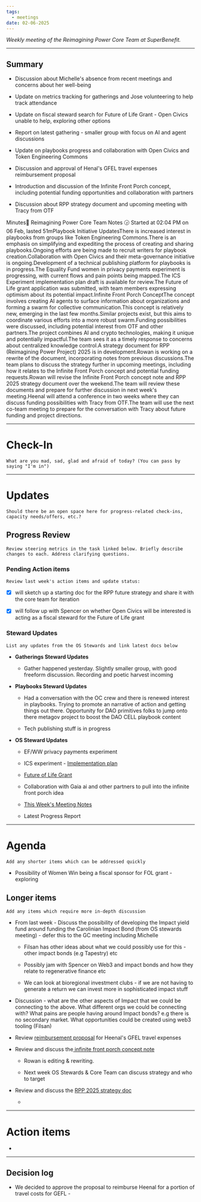 ```yaml
---
tags:
  - meetings
date: 02-06-2025
---
```

_Weekly meeting of the Reimagining Power Core Team at SuperBenefit._

---

## Summary

- Discussion about Michelle's absence from recent meetings and concerns about her well-being

- Update on metrics tracking for gatherings and Jose volunteering to help track attendance

- Update on fiscal steward search for Future of Life Grant - Open Civics unable to help, exploring other options

- Report on latest gathering - smaller group with focus on AI and agent discussions

- Update on playbooks progress and collaboration with Open Civics and Token Engineering Commons

- Discussion and approval of Henal's GFEL travel expenses reimbursement proposal

- Introduction and discussion of the Infinite Front Porch concept, including potential funding opportunities and collaboration with partners

- Discussion about RPP strategy document and upcoming meeting with Tracy from OTF

Minutes📝 Reimagining Power Core Team Notes 🕞 Started at 02:04 PM on 06 Feb, lasted 51mPlaybook Initiative UpdatesThere is increased interest in playbooks from groups like Token Engineering Commons.There is an emphasis on simplifying and expediting the process of creating and sharing playbooks.Ongoing efforts are being made to recruit writers for playbook creation.Collaboration with Open Civics and their meta-governance initiative is ongoing.Development of a technical publishing platform for playbooks is in progress.The Equality Fund women in privacy payments experiment is progressing, with current flows and pain points being mapped.The ICS Experiment implementation plan draft is available for review.The Future of Life grant application was submitted, with team members expressing optimism about its potential impact.Infinite Front Porch ConceptThe concept involves creating AI agents to surface information about organizations and forming a swarm for collective communication.This concept is relatively new, emerging in the last few months.Similar projects exist, but this aims to coordinate various efforts into a more robust swarm.Funding possibilities were discussed, including potential interest from OTF and other partners.The project combines AI and crypto technologies, making it unique and potentially impactful.The team sees it as a timely response to concerns about centralized knowledge control.A strategy document for RPP (Reimagining Power Project) 2025 is in development.Rowan is working on a rewrite of the document, incorporating notes from previous discussions.The team plans to discuss the strategy further in upcoming meetings, including how it relates to the Infinite Front Porch concept and potential funding requests.Rowan will revise the Infinite Front Porch concept note and RPP 2025 strategy document over the weekend.The team will review these documents and prepare for further discussion in next week's meeting.Heenal will attend a conference in two weeks where they can discuss funding possibilities with Tracy from OTF.The team will use the next co-team meeting to prepare for the conversation with Tracy about future funding and project directions.

---

# Check-In

`What are you mad, sad, glad and afraid of today? (You can pass by saying "I'm in")`

---

# Updates

`Should there be an open space here for progress-related check-ins, capacity needs/offers, etc.?`

## Progress Review

`Review steering metrics in the task linked below. Briefly describe changes to each. Address clarifying questions.`

   

### Pending Action items

`Review last week's action items and update status:`

- [x]   will sketch up a starting doc for the RPP future strategy and share it with the core team for iteration  

- [x]  will follow up with Spencer on whether Open Civics will be interested is acting as a fiscal steward for the Future of Life grant

### Steward Updates

`List any updates from the OS Stewards and link latest docs below`

- **Gatherings Steward Updates**

  - Gather happened yesterday. Slightly smaller group, with good freeform discussion. Recording and poetic harvest incoming 

- **Playbooks Steward Updates**

  - Had a conversation with the OC crew and there is renewed interest in playbooks. Trying to promote an narrative of action and getting things out there. Opportunity for DAO primitives folks to jump onto there metagov project to boost the DAO CELL playbook content 

  - Tech publishing stuff is in progress

- **OS Steward Updates**

  - EF/WW privacy payments experiment

  - ICS experiment - [Implementation plan](https://app.charmverse.io/superbenefit/ics-experiment-operational-plan-9346255468646649)

  - [Future of Life Grant](https://app.charmverse.io/superbenefit/future-of-life-institute-grant-17891764252502984)

  - Collaboration with Gaia ai and other partners to pull into the infinite front porch idea

  - [This Week's Meeting Notes](https://app.charmverse.io/superbenefit/rpp-os-stewards-meeting-25-4-2-25-555436073186953)

  - Latest Progress Report

---

# Agenda

`Add any shorter items which can be addressed quickly`

- Possibility of Women Win being a fiscal sponsor for FOL grant - exploring

## Longer items

`Add any items which require more in-depth discussion`

- From last week - Discuss the possibility of developing the Impact yield fund around funding the Carolinian Impact Bond (from OS stewards meeting) - defer this to the GC meeting including Michelle

  - Filsan has other ideas about what we could possibly use for this - other impact bonds (e.g Tapestry) etc

  - Possibly jam with Spencer on Web3 and impact bonds and how they relate to regenerative finance etc 

  - We can look at bioregional investment clubs -  if we are not having to generate a return we can invest more in sophisticated impact stuff

- Discussion - what are the other aspects of Impact that we could be connecting to the above. What different orgs we could be connecting with? What pains are people having around Impact bonds? e.g there is no secondary market. What opportunities could be created using web3 tooling (Filsan)

- Review [reimbursement proposal](https://app.charmverse.io/superbenefit/reimburse-heenal-for-gfel-travel-expenses-5717530074864778) for Heenal's GFEL travel expenses

- Review and discuss the[ infinite front porch concept note](https://app.charmverse.io/superbenefit/concept-note-for-an-ai-agent-swarm-project-8671287658579254)

  - Rowan is editing & rewriting. 

  - Next week OS Stewards & Core Team can discuss strategy and who to target

- Review and discuss the [RPP 2025 strategy doc](https://app.charmverse.io/superbenefit/rpp-2025-strategy-note-draft-7833726947184536)

  - 

---

# Action items

- 

---

## Decision log

-    We decided to approve the proposal to reimburse Heenal for a portion of travel costs for GEFL -  